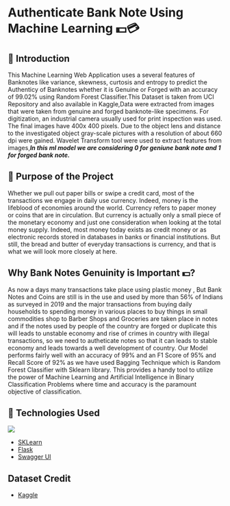 # Authenticate Bank Note Using Machine Learning 💵💳
## 📌 Introduction
This Machine Learning Web Application uses a several features of Banknotes like variance, skewness, curtosis and entropy to predict the Authenticy of Banknotes whether it is Genuine or Forged with an accuracy of 99.02% using Random Forest Classifier.This Dataset is taken from UCI Repository and also available in Kaggle,Data were extracted from images that were taken from genuine and forged banknote-like specimens. For digitization, an industrial camera usually used for print inspection was used. The final images have 400x 400 pixels. Due to the object lens and distance to the investigated object gray-scale pictures with a resolution of about 660 dpi were gained. Wavelet Transform tool were used to extract features from images,**_In this ml model we are considering 0 for geniune bank note and 1 for forged bank note._**
## 🎯 Purpose of the Project
Whether we pull out paper bills or swipe a credit card, most of the transactions we engage in daily use currency. Indeed, money is the lifeblood of economies around the world. Currency refers to paper money or coins that are in circulation. But currency is actually only a small piece of the monetary economy and just one consideration when looking at the total money supply.
Indeed, most money today exists as credit money or as electronic records stored in databases in banks or financial institutions. But still, the bread and butter of everyday transactions is currency, and that is what we will look more closely at here.

## Why Bank Notes Genuinity is Important 💵?
As now a days many transactions take place using plastic money , But Bank Notes and Coins are still is in the use and used by more than 56% of Indians as surveyed in 2019 and the major transactions from buying daily households to spending money in various places to buy things in small commodities shop to Barber Shops and Groceries are taken place in notes and if the notes used by people of the country are forged or duplicate this will leads to unstable economy and rise of crimes in country with illegal transactions, so we need to autheticate notes so that it can leads to stable economy and leads towards a well development of country.
Our Model performs fairly well with an accuracy of 99% and an F1 Score of 95% and Recall Score of 92% as we have used Bagging Technique which is Random Forest Classifier with Sklearn library. This provides a handy tool to utilize the power of Machine Learning and Artificial Intelligence in Binary Classification Problems where time and accuracy is the paramount objective of classification.

## 🏁 Technologies Used
![](https://camo.githubusercontent.com/3cdf9577401a2c7dceac655bbd37fb2f3ee273a457bf1f2169c602fb80ca56f8/68747470733a2f2f666f7274686562616467652e636f6d2f696d616765732f6261646765732f6d6164652d776974682d707974686f6e2e737667)
* [SKLearn](https://scikit-learn.org/stable/)
* [Flask](https://flask.palletsprojects.com/en/2.0.x/)
* [Swagger UI](https://swagger.io/tools/swagger-ui/)
## Dataset Credit
* [Kaggle](https://www.kaggle.com/)
